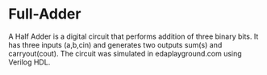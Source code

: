 # Full-Adder
A Half Adder is a digital circuit that performs addition of three binary bits.
It has three inputs (a,b,cin) and generates two outputs sum(s) and carryout(cout). 
The circuit was simulated in edaplayground.com using Verilog HDL.
